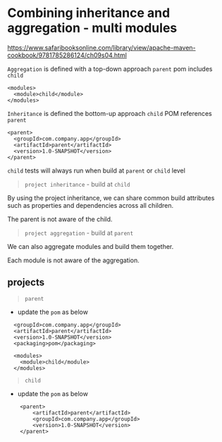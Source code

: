# Combining inheritance and aggregation - multi modules

https://www.safaribooksonline.com/library/view/apache-maven-cookbook/9781785286124/ch09s04.html

`Aggregation` is defined with a top-down approach
`parent` pom includes `child`

```
<modules>
  <module>child</module>
</modules>
```

`Inheritance` is defined the bottom-up approach
`child` POM references `parent`

```
<parent>
  <groupId>com.company.app</groupId>
  <artifactId>parent</artifactId>
  <version>1.0-SNAPSHOT</version>
</parent>
```

`child` tests will always run when build at `parent` or `child` level

> `project inheritance` - build at `child`

By using the project inheritance, we can share common build attributes such as properties and dependencies across all children.

The parent is not aware of the child.

> `project aggregation` - build at `parent`

We can also aggregate modules and build them together.

Each module is not aware of the aggregation.

## projects

> `parent`

- update the `pom` as below

```
  <groupId>com.company.app</groupId>
  <artifactId>parent</artifactId>
  <version>1.0-SNAPSHOT</version>
  <packaging>pom</packaging>

  <modules>
    <module>child</module>
  </modules>
```

> `child`

- update the `pom` as below

```
    <parent>
        <artifactId>parent</artifactId>
        <groupId>com.company.app</groupId>
        <version>1.0-SNAPSHOT</version>
    </parent>
```
